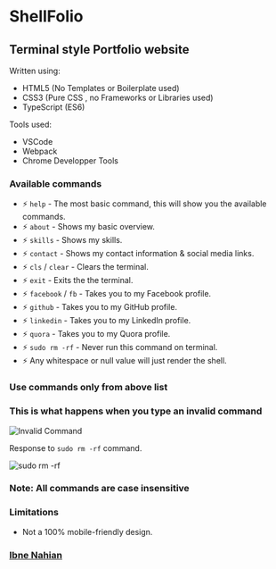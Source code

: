 # ShellFolio

## Terminal style Portfolio website

Written using:

- HTML5 (No Templates or Boilerplate used)
- CSS3 (Pure CSS , no Frameworks or Libraries used)
- TypeScript (ES6)

Tools used:

- VSCode
- Webpack
- Chrome Developper Tools

### Available commands

- ⚡ `help` - The most basic command, this will show you the available commands.
- ⚡ `about` - Shows my basic overview.
- ⚡ `skills` - Shows my skills.
- ⚡ `contact` - Shows my contact information & social media links.
- ⚡ `cls` / `clear` - Clears the terminal.
- ⚡ `exit` - Exits the the terminal.
- ⚡ `facebook` / `fb` - Takes you to my Facebook profile.
- ⚡ `github` - Takes you to my GitHub profile.
- ⚡ `linkedin` - Takes you to my LinkedIn profile.
- ⚡ `quora` - Takes you to my Quora profile.
- ⚡ `sudo rm -rf` - Never run this command on terminal.
- ⚡ Any whitespace or null value will just render the shell.

### Use commands only from above list

### This is what happens when you type an invalid command

![Invalid Command](https://github.com/evilprince2009/evilprince2009.github.io/blob/main/Screenshots/invalid%20command.png)

Response to `sudo rm -rf` command.

![sudo rm -rf](https://github.com/evilprince2009/evilprince2009.github.io/blob/main/Screenshots/sudo%20rn%20-rf.png)

### Note: All commands are case insensitive

### Limitations

- Not a 100% mobile-friendly design.

### [Ibne Nahian](https://www.facebook.com/evilprince2009)
